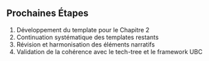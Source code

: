 ## Prochaines Étapes
1. Développement du template pour le Chapitre 2
2. Continuation systématique des templates restants
3. Révision et harmonisation des éléments narratifs
4. Validation de la cohérence avec le tech-tree et le framework UBC
